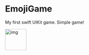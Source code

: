 # EmojiGame
My first swift UIKit game. Simple game!


<picture>
  <img src="EmojiGame/Assets/pic1.png" alt="img" height="70">
</picture>
